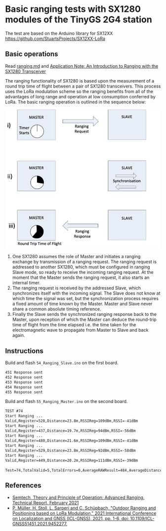 # Basic ranging tests with SX1280 modules of the TinyGS 2G4 station

The test are based on the Arduino library for SX12XX https://github.com/StuartsProjects/SX12XX-LoRa

## Basic operations

Read [ranging.md](ranging.md) and [Application Note: An Introduction to Ranging with the SX1280 Transceiver](https://semtech--c.na98.content.force.com/sfc/dist/version/download/?oid=00DE0000000JelG&ids=06844000005gpO1AAI&d=%2Fa%2F44000000MDiH%2FOF02Lve2RzM6pUw9gNgSJXbDNaQJ_NtQ555rLzY3UvY&operationContext=DELIVERY&viewId=05H2R000002XSa6UAG&dpt=)

The ranging functionality of SX1280 is based upon the measurement of a round trip time of flight between a pair of SX1280 transceivers. This process uses the LoRa modulation scheme so the ranging benefits from all of the advantages of long range and operation at low consumption conferred by LoRa. The basic ranging operation is outlined in the sequence below:

![SX1280 Ranging Basic Operations](./SX1280_Ranging_Basic_Operations.png)

1. One SX1280 assumes the role of Master and initiates a ranging exchange by transmission of a ranging request. The ranging request is addressed to another SX1280, which must be configured in ranging Slave mode, so ready to receive the incoming ranging request. At the moment that the Master sends the ranging request, it also starts an internal timer.
1. The ranging request is received by the addressed Slave, which synchronizes itself with the incoming signal. The Slave does not know at which time the signal was set, but the synchronization process requires a fixed amount of time known by the Master. Master and Slave never share a common absolute timing reference.
1. Finally the Slave sends the synchronized ranging response back to the Master, upon reception of which the Master can deduce the round-trip time of flight from the time elapsed i.e. the time taken for the electromagnetic wave to propagate from Master to Slave and back again.


## Instructions

Build and flash `54_Ranging_Slave.ino` on the first board.

```
451 Response sent
452 Response sent
453 Response sent
454 Response sent
455 Response sent
```


Build and flash `55_Ranging_Master.ino` on the second board.

```
TEST #74
Start Ranging ...
Valid,Register=528,Distance=23.8m,RSSIReg=109dBm,RSSI=-41dBm
Start Ranging ...
Valid,Register=437,Distance=19.7m,RSSIReg=94dBm,RSSI=-56dBm
Start Ranging ...
Valid,Register=480,Distance=21.6m,RSSIReg=109dBm,RSSI=-41dBm
Start Ranging ...
Valid,Register=529,Distance=23.8m,RSSIReg=92dBm,RSSI=-58dBm
Start Ranging ...
Valid,Register=449,Distance=20.2m,RSSIReg=111dBm,RSSI=-39dBm

Test=74,TotalValid=5,TotalErrors=0,AverageRAWResult=484,AverageDistance=21.8m

```

## References

* [Semtech, Theory and Principle of Operation: Advanced Ranging, Technical Report, February 2021](https://lora-developers.semtech.com/uploads/documents/files/TheoryAndPrinciples_AdvancedRanging_SX1280_v7.pdf)
* [P. Müller, H. Stoll, L. Sarperi and C. Schüpbach, "Outdoor Ranging and Positioning based on LoRa Modulation," 2021 International Conference on Localization and GNSS (ICL-GNSS), 2021, pp. 1-6, doi: 10.1109/ICL-GNSS51451.2021.9452277.](https://digitalcollection.zhaw.ch/bitstream/11475/22769/3/2021_Mueller-etal_Outdoor-ranging-and-positioning-based-on-LoRa-modulation.pdf)
